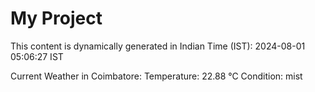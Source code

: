 # My Project

This content is dynamically generated in Indian Time (IST): 2024-08-01 05:06:27 IST


Current Weather in Coimbatore:
Temperature: 22.88 °C
Condition: mist
